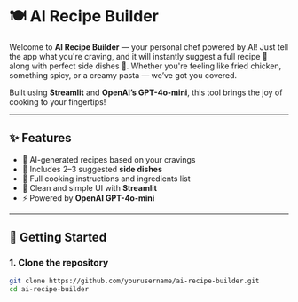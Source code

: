 # 🍽️ AI Recipe Builder

Welcome to **AI Recipe Builder** — your personal chef powered by AI! Just tell the app what you're craving, and it will instantly suggest a full recipe 🍳 along with perfect side dishes 🥗. Whether you're feeling like fried chicken, something spicy, or a creamy pasta — we’ve got you covered.

Built using **Streamlit** and **OpenAI’s GPT-4o-mini**, this tool brings the joy of cooking to your fingertips!

---

## ✨ Features

- 🧠 AI-generated recipes based on your cravings
- 🍚 Includes 2–3 suggested **side dishes**
- 🧾 Full cooking instructions and ingredients list
- 🎯 Clean and simple UI with **Streamlit**
- ⚡ Powered by **OpenAI GPT-4o-mini**

---

## 🚀 Getting Started

### 1. Clone the repository

```bash
git clone https://github.com/yourusername/ai-recipe-builder.git
cd ai-recipe-builder
